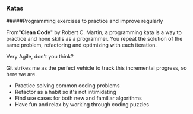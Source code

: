 ### Katas
#####Programming exercises to practice and improve regularly

From"**Clean Code**" by Robert C. Martin, a programming kata is a way to practice and hone skills as a programmer. You repeat the solution of the same problem, refactoring and optimizing with each iteration.

Very Agile, don't you think?

Git strikes me as the perfect vehicle to track this incremental progress, so here we are.

* Practice solving common coding problems
* Refactor as a habit so it's not intimidating
* Find use cases for both new and familiar algorithms
* Have fun and relax by working through coding puzzles

